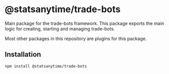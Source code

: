 # @statsanytime/trade-bots

Main package for the trade-bots framework. This package exports the main logic for creating, starting and managing trade-bots.

Most other packages in this repository are plugins for this package.

## Installation

```bash
npm install @statsanytime/trade-bots
```
